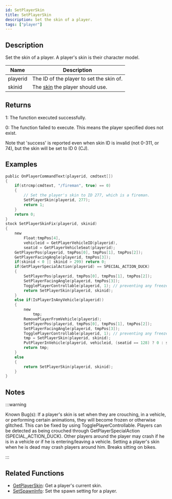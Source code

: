 ```yaml
---
id: SetPlayerSkin
title: SetPlayerSkin
description: Set the skin of a player.
tags: ["player"]
---
```


## Description

Set the skin of a player. A player's skin is their character model.

| Name     | Description                                              |
| -------- | -------------------------------------------------------- |
| playerid | The ID of the player to set the skin of.                 |
| skinid   | The [skin](../resources/skins.md) the player should use. |

## Returns

1: The function executed successfully.

0: The function failed to execute. This means the player specified does not exist.

Note that 'success' is reported even when skin ID is invalid (not 0-311, or 74), but the skin will be set to ID 0 (CJ).

## Examples

```c
public OnPlayerCommandText(playerid, cmdtext[])
{
    if(strcmp(cmdtext, "/fireman", true) == 0)
    {
        // Set the player's skin to ID 277, which is a fireman.
        SetPlayerSkin(playerid, 277);
        return 1;
    }
    return 0;
}
stock SetPlayerSkinFix(playerid, skinid)
{
    new
        Float:tmpPos[4],
        vehicleid = GetPlayerVehicleID(playerid),
        seatid = GetPlayerVehicleSeat(playerid);
    GetPlayerPos(playerid, tmpPos[0], tmpPos[1], tmpPos[2]);
    GetPlayerFacingAngle(playerid, tmpPos[3]);
    if(skinid < 0 || skinid > 299) return 0;
    if(GetPlayerSpecialAction(playerid) == SPECIAL_ACTION_DUCK)
    {
        SetPlayerPos(playerid, tmpPos[0], tmpPos[1], tmpPos[2]);
        SetPlayerFacingAngle(playerid, tmpPos[3]);
        TogglePlayerControllable(playerid, 1); // preventing any freeze - optional
        return SetPlayerSkin(playerid, skinid);
    }
    else if(IsPlayerInAnyVehicle(playerid))
    {
        new
            tmp;
        RemovePlayerFromVehicle(playerid);
        SetPlayerPos(playerid, tmpPos[0], tmpPos[1], tmpPos[2]);
        SetPlayerFacingAngle(playerid, tmpPos[3]);
        TogglePlayerControllable(playerid, 1); // preventing any freeze - important - because of doing animations of exiting vehicle
        tmp = SetPlayerSkin(playerid, skinid);
        PutPlayerInVehicle(playerid, vehicleid, (seatid == 128) ? 0 : seatid);
        return tmp;
    }
    else
    {
        return SetPlayerSkin(playerid, skinid);
    }
}
```

## Notes

:::warning

Known Bug(s):
If a player's skin is set when they are crouching, in a vehicle, or performing certain animations, they will become frozen or otherwise glitched. This can be fixed by using TogglePlayerControllable. Players can be detected as being crouched through GetPlayerSpecialAction (SPECIAL_ACTION_DUCK).
Other players around the player may crash if he is in a vehicle or if he is entering/leaving a vehicle.
Setting a player's skin when he is dead may crash players around him.
Breaks sitting on bikes.

:::

## Related Functions

- [GetPlayerSkin](../../scripting/functions/GetPlayerSkin.md): Get a player's current skin.
- [SetSpawnInfo](../../scripting/functions/SetSpawnInfo.md): Set the spawn setting for a player.
